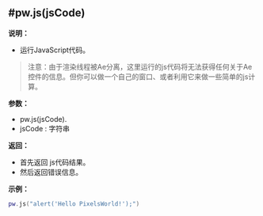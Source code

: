 #pw.js(jsCode)
---

**说明：**

- 运行JavaScript代码。

> 注意：由于渲染线程被Ae分离，这里运行的js代码将无法获得任何关于Ae控件的信息。但你可以做一个自己的窗口、或者利用它来做一些简单的js计算。

**参数：**

- pw.js(jsCode). 
- jsCode : 字符串

**返回：**

- 首先返回 js代码结果。
- 然后返回错误信息。  

**示例：**
```lua:js.lua
pw.js("alert('Hello PixelsWorld!');")
```

